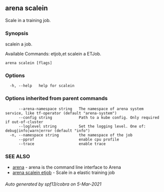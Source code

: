 ## arena scalein

Scale in a training job.

### Synopsis

scalein a job.

Available Commands:
  etjob,et           scalein a ETJob.
    

```
arena scalein [flags]
```

### Options

```
  -h, --help   help for scalein
```

### Options inherited from parent commands

```
      --arena-namespace string   The namespace of arena system service, like tf-operator (default "arena-system")
      --config string            Path to a kube config. Only required if out-of-cluster
      --loglevel string          Set the logging level. One of: debug|info|warn|error (default "info")
  -n, --namespace string         the namespace of the job
      --pprof                    enable cpu profile
      --trace                    enable trace
```

### SEE ALSO

* [arena](arena.md)	 - arena is the command line interface to Arena
* [arena scalein etjob](arena_scalein_etjob.md)	 - Scale in a elastic training job

###### Auto generated by spf13/cobra on 5-Mar-2021
